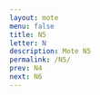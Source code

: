 ```yaml
---
layout: mote
menu: false
title: N5
letter: N
description: Mote N5
permalink: /N5/
prev: N4
next: N6
---
```

